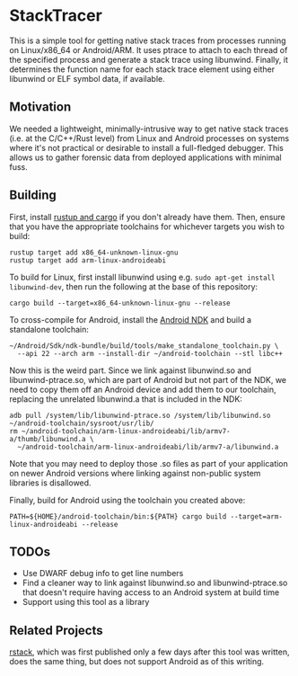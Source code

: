 # StackTracer
This is a simple tool for getting native stack traces from processes running on Linux/x86_64 or Android/ARM.  It uses ptrace to attach to each thread of the specified process and generate a stack trace using libunwind.  Finally, it determines the function name for each stack trace element using either libunwind or ELF symbol data, if available.

## Motivation
We needed a lightweight, minimally-intrusive way to get native stack traces (i.e. at the C/C++/Rust level) from Linux and Android processes on systems where it's not practical or desirable to install a full-fledged debugger.  This allows us to gather forensic data from deployed applications with minimal fuss.

## Building
First, install [rustup and cargo](http://rustup.rs) if you don't already have them.  Then, ensure that you have the appropriate toolchains for whichever targets you wish to build:
```
rustup target add x86_64-unknown-linux-gnu
rustup target add arm-linux-androideabi
```

To build for Linux, first install libunwind using e.g. `sudo apt-get install libunwind-dev`, then run the following at the base of this repository:
```
cargo build --target=x86_64-unknown-linux-gnu --release
```

To cross-compile for Android, install the [Android NDK](https://developer.android.com/ndk/downloads/) and build a standalone toolchain:

```
~/Android/Sdk/ndk-bundle/build/tools/make_standalone_toolchain.py \
  --api 22 --arch arm --install-dir ~/android-toolchain --stl libc++
```

Now this is the weird part.  Since we link against libunwind.so and libunwind-ptrace.so, which are part of Android but not part of the NDK, we need to copy them off an Android device and add them to our toolchain, replacing the unrelated libunwind.a that is included in the NDK:

```
adb pull /system/lib/libunwind-ptrace.so /system/lib/libunwind.so ~/android-toolchain/sysroot/usr/lib/
rm ~/android-toolchain/arm-linux-androideabi/lib/armv7-a/thumb/libunwind.a \
  ~/android-toolchain/arm-linux-androideabi/lib/armv7-a/libunwind.a
```

Note that you may need to deploy those .so files as part of your application on newer Android versions where linking against non-public system libraries is disallowed.

Finally, build for Android using the toolchain you created above:
```
PATH=${HOME}/android-toolchain/bin:${PATH} cargo build --target=arm-linux-androideabi --release
```

## TODOs
 * Use DWARF debug info to get line numbers
 * Find a cleaner way to link against libunwind.so and libunwind-ptrace.so that doesn't require having access to an Android system at build time
 * Support using this tool as a library
 
## Related Projects
[rstack](https://github.com/sfackler/rstack), which was first published only a few days after this tool was written, does the same thing, but does not support Android as of this writing.
